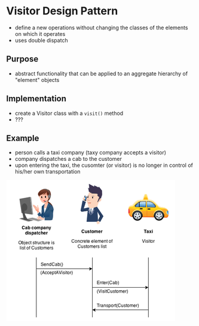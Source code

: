 # Visitor Design Pattern
- define a new operations without changing the classes of the elements on which it operates
- uses double dispatch

## Purpose
- abstract functionality that can be applied to an aggregate hierarchy of "element" objects

## Implementation
- create a Visitor class with a `visit()` method
- ???

## Example
- person calls a taxi company (taxy company accepts a visitor)
- company dispatches a cab to the customer
- upon entering the taxi, the cusomter (or visitor) is no longer in control of his/her own transportation

![visitor example](images/visitor.png)
